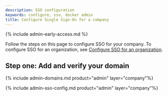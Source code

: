 ```yaml
---
description: SSO configuration
keywords: configure, sso, docker admin
title: Configure Single Sign-On for a company
---
```


{% include admin-early-access.md %}

Follow the steps on this page to configure SSO for your company. To configure SSO for an organization, see [Configure SSO for an organization](/admin/organization/security-settings/sso-configuration/).

## Step one: Add and verify your domain

{% include admin-domains.md product="admin" layer="company"%}

{% include admin-sso-config.md product="admin" layer="company"%}